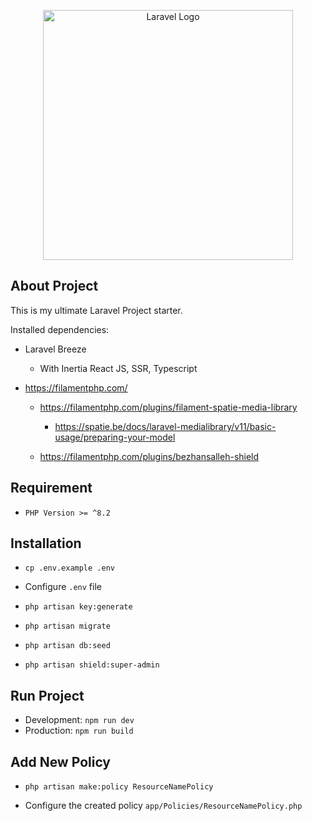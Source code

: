 <p align="center"><img src="https://raw.githubusercontent.com/laravel/art/master/logo-lockup/5%20SVG/2%20CMYK/1%20Full%20Color/laravel-logolockup-cmyk-red.svg" width="400" alt="Laravel Logo"></p>

## About Project

This is my ultimate Laravel Project starter.

Installed dependencies:

- Laravel Breeze

  - With Inertia React JS, SSR, Typescript

- <https://filamentphp.com/>
  
  - <https://filamentphp.com/plugins/filament-spatie-media-library>

    - <https://spatie.be/docs/laravel-medialibrary/v11/basic-usage/preparing-your-model>

  - <https://filamentphp.com/plugins/bezhansalleh-shield>

## Requirement

- `PHP Version >= ^8.2`

## Installation

- `cp .env.example .env`

- Configure `.env` file

- `php artisan key:generate`

- `php artisan migrate`

- `php artisan db:seed`

- `php artisan shield:super-admin`

## Run Project

- Development: `npm run dev`
- Production: `npm run build`

## Add New Policy

- `php artisan make:policy ResourceNamePolicy`

- Configure the created policy `app/Policies/ResourceNamePolicy.php`
